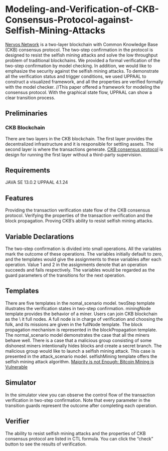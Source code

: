 # Modeling-and-Verification-of-CKB-Consensus-Protocol-against-Selfish-Mining-Attacks

[Nervos Network](https://www.nervos.org) is a two-layer blockchain with Common Knowledge Base (CKB) consensus protocol. The two-step confirmation in the protocol is designed to resist the selfish mining attacks and solve the low throughput problem of traditional blockchains. We provided a formal verification of the two-step confirmation by model checking. In addition, we would like to emphasize the security against the selfish mining attacks. To demonstrate all the verification status and trigger conditions, we used UPPAAL to construct a visualized framework, and all the properties are verified formally with the model checker. //This paper offered a framework for modeling the consensus protocol. With the graphical state flow, UPPAAL can show a clear transition process.

## Preliminaries
### CKB Blockchain
There are two layers in the CKB blockchain. The first layer provides the decentralized infrastructure and it is responsible for settling assets. The second layer is where the transactions generate. [CKB consensus protocol](https://github.com/nervosnetwork/rfcs/tree/master/rfcs) is design for running the first layer without a third-party supervision.

## Requirements
JAVA SE 13.0.2
UPPAAL 4.1.24

## Features
Providing the transaction verification state flow of the CKB consensus protocol.
Verifying the properties of the transaction verification and the block propagation.
Proving CKB’s ability to resist selfish mining attacks.

## Variable Declarations
The two-step confirmation is divided into small operations. All the variables mark the outcome of these operations. The variables initially default to zero, and the templates would give the assignments to these variables after each operation. Value 1 and 2 in the assignments denote that an operation succeeds and fails respectively. The variables would be regarded as the guard parameters of the transitions for the next operation.

## Templates
There are five templates in the nomal_scenario model. twoStep template illustrates the verification states in two-step confirmation. miningNode template provides the behavior of a miner. Users can join CKB blockchain as the \ it full nodes. A full node is in charge of verification and choosing the folk, and its missions are given in the fullNode template. The block propagation mechanism is represented in the blockPropagation template.
The normal_scenario model demonstrates the case that all the miners behave well. There is a case that a malicious group consisting of some dishonest miners intentionally hides blocks and create a secret branch. The malicious group would like to launch a selfish mining attack. This case is presented in the attack_scenario model. selfishMining template offers the selfish mining attack algorithm. [Majority is not Enough: Bitcoin Mining is Vulnerable](https://www.cs.cornell.edu/~ie53/publications/btcProcFC.pdf)

## Simulator
In the simulator view you can observe the control flow of the transaction verification in two-step confirmation. Note that every parameter in the transition guards represent the outcome after completing each operation.


## Verifier
The ability to resist selfish mining attacks and the properties of CKB consensus protocol are listed in CTL formula. You can click the “check” button to see the results of verification.
